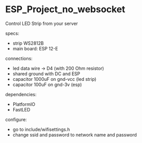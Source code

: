 # ESP_Project_no_websocket

Control LED Strip from your server

specs:
- strip WS2812B
- main board: ESP 12-E

connections:
- led data wire -> D4 (with 200 Ohm resistor)
- shared ground with DC and ESP
- capacitor 1000uF on gnd-vcc (led strip)
- capacitor 100uF on gnd-3v (esp)

dependencies:
- PlatformIO
- FastLED

configure:
- go to include/wifisettings.h
- change ssid and password to network name and password
